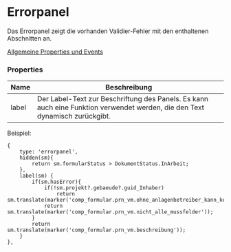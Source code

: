 # Errorpanel

Das Errorpanel zeigt die vorhanden Validier-Fehler mit den enthaltenen Abschnitten an.

[Allgemeine Properties und Events](../../../common.md)

### Properties
| Name | Beschreibung  | 
| ----------- | ----------- |
| label | Der Label-Text zur Beschriftung des Panels. Es kann auch eine Funktion verwendet werden, die den Text dynamisch zurückgibt. |


Beispiel:
```
{
    type: 'errorpanel',
    hidden(sm){
        return sm.formularStatus > DokumentStatus.InArbeit;
    },
    label(sm) {
        if(sm.hasError){
            if(!sm.projekt?.gebaeude?.guid_Inhaber)
                return sm.translate(marker('comp_formular.prn_vm.ohne_anlagenbetreiber_kann_keine_vollmacht'));
            return sm.translate(marker('comp_formular.prn_vm.nicht_alle_mussfelder'));
        }
        return sm.translate(marker('comp_formular.prn_vm.beschreibung'));
    }
},
```
